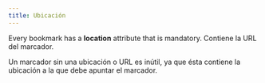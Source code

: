 ```yaml
---
title: Ubicación
---
```


Every bookmark has a **location** attribute that is mandatory. Contiene la URL del marcador.

Un marcador sin una ubicación o URL es inútil, ya que ésta contiene la ubicación a la que debe apuntar el marcador.

